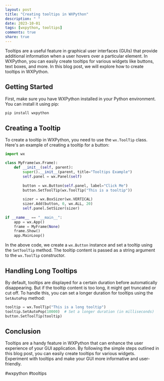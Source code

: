 ```yaml
---
layout: post
title: "Creating tooltips in WXPython"
description: " "
date: 2023-10-01
tags: [wxpython, tooltips]
comments: true
share: true
---
```


Tooltips are a useful feature in graphical user interfaces (GUIs) that provide additional information when a user hovers over a particular element. In WXPython, you can easily create tooltips for various widgets like buttons, text boxes, and more. In this blog post, we will explore how to create tooltips in WXPython.

## Getting Started

First, make sure you have WXPython installed in your Python environment. You can install it using pip:

```python
pip install wxpython
```

## Creating a Tooltip

To create a tooltip in WXPython, you need to use the `wx.ToolTip` class. Here's an example of creating a tooltip for a button:

```python
import wx

class MyFrame(wx.Frame):
    def __init__(self, parent):
        super().__init__(parent, title="Tooltips Example")
        self.panel = wx.Panel(self)
        
        button = wx.Button(self.panel, label="Click Me")
        button.SetToolTip(wx.ToolTip("This is a tooltip"))
        
        sizer = wx.BoxSizer(wx.VERTICAL)
        sizer.Add(button, 0, wx.ALL, 20)
        self.panel.SetSizer(sizer)
        
if __name__ == "__main__":
    app = wx.App()
    frame = MyFrame(None)
    frame.Show()
    app.MainLoop()
```

In the above code, we create a `wx.Button` instance and set a tooltip using the `SetToolTip` method. The tooltip content is passed as a string argument to the `wx.ToolTip` constructor.

## Handling Long Tooltips

By default, tooltips are displayed for a certain duration before automatically disappearing. But if the tooltip content is too long, it might get truncated or cut off. To handle this, you can set a longer duration for tooltips using the `SetAutoPop` method:

```python
tooltip = wx.ToolTip("This is a long tooltip")
tooltip.SetAutoPop(10000)  # Set a longer duration (in milliseconds)
button.SetToolTip(tooltip)
```

## Conclusion

Tooltips are a handy feature in WXPython that can enhance the user experience of your GUI application. By following the simple steps outlined in this blog post, you can easily create tooltips for various widgets. Experiment with tooltips and make your GUI more informative and user-friendly.

#wxpython #tooltips